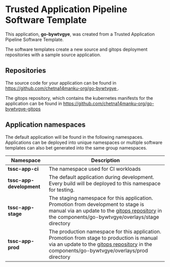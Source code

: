 # Trusted Application Pipeline Software Template

This application, **go-bywtvgye**, was created from a Trusted Application Pipeline Software Template.

The software templates create a new source and gitops deployment repositories with a sample source application. 

## Repositories

The source code for your application can be found in [https://github.com/chetna14manku-org/go-bywtvgye ](https://github.com/chetna14manku-org/go-bywtvgye ).
 
The gitops repository, which contains the kubernetes manifests for the application can be found in 
[https://github.com/chetna14manku-org/go-bywtvgye-gitops ](https://github.com/chetna14manku-org/go-bywtvgye-gitops ) 

## Application namespaces 

The default application will be found in the following namespaces. Applications can be deployed into unique namespaces or multiple software templates can also bet generated into the same group namespaces.  

|  Namespace   |  Description   |  
| -------- | -------- |
| **tssc-app-ci** | The namespace used for CI workloads |
| **tssc-app-development** | The default application during development. Every build will be deployed to this namespace for testing. |
| **tssc-app-stage** | The staging namespace for this application. Promotion from development to stage is manual via an update to the [gitops repository](https://github.com/chetna14manku-org/go-bywtvgye-gitops ) in the components/go-bywtvgye/overlays/stage directory |
| **tssc-app-prod** | The production namespace for this application. Promotion from stage to production is manual via an update to the [gitops repository](https://github.com/chetna14manku-org/go-bywtvgye-gitops ) in the components/go-bywtvgye/overlays/prod directory |